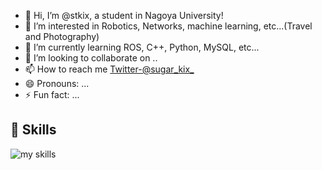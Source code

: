 

- 👋 Hi, I’m @stkix, a student in Nagoya University!
- 👀 I’m interested in Robotics, Networks, machine learning, etc...(Travel and Photography)
- 🌱 I’m currently learning ROS, C++, Python, MySQL, etc...
- 💞️ I’m looking to collaborate on ..
- 📫 How to reach me [Twitter-@sugar_kix_](https://twitter.com/sugar_kix_)
- 😄 Pronouns: ...
- ⚡ Fun fact: ...

## 🌱 Skills
<img alt="my skills" src="https://skillicons.dev/icons?theme=dark&perline=7&i=html,css,js,python,docker,c,cs,cpp,cmake,fortran,git,github,linux,vscode," />
<br>

<!---
stkix/stkix is a ✨ special ✨ repository because its `README.md` (this file) appears on your GitHub profile.
You can click the Preview link to take a look at your changes.
--->
